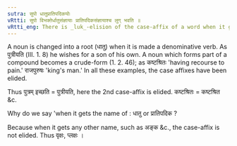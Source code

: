 ```yaml
---
sutra: सुपो धातुप्रातिपदिकयोः
vRtti: सुपो विभक्तेर्धातुसंज्ञायाः प्रातिपदिकसंज्ञायाश्च लुग् भवति ॥
vRtti_eng: There is _luk_-elision of the case-affix of a word when it gets the name of a root, or as a crude form.
---
```

A noun is changed into a root (धातु) when it is made a denominative verb. As पुत्रीयति (III. 1. 8) he wishes for a son of his own. A noun which forms part of a compound becomes a crude-form (1. 2. 46); as कष्टश्रितः 'having recourse to pain.' राजपुरुषः 'king's man.' In all these examples, the case affixes have been elided.

Thus पुत्रम् इच्छति = पुत्रीयति, here the 2nd case-affix is elided. कष्टश्रितः = कष्टश्रित &c.

Why do we say 'when it gets the name of : धातु or प्रातिपदिक ?

Because when it gets any other name, such as अङ्क &c., the case-affix is not elided. Thus वृक्षः, प्लक्षः ।
